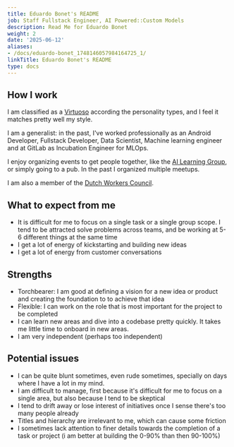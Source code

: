 ```yaml
---
title: Eduardo Bonet's README
job: Staff Fullstack Engineer, AI Powered::Custom Models
description: Read Me for Eduardo Bonet
weight: 2
date: '2025-06-12'
aliases:
- /docs/eduardo-bonet_1748146057984164725_1/
linkTitle: Eduardo Bonet's README
type: docs
---
```


## How I work

I am classified as a [Virtuoso](https://www.16personalities.com/) according the personality types, and I feel it matches pretty well my style.

I am a generalist: in the past, I've worked professionally as an Android Developer, Fullstack Developer, Data Scientist, Machine learning engineer and at GitLab as Incubation Engineer for MLOps.

I enjoy organizing events to get people together, like the [AI Learning Group](https://gitlab.com/gitlab-org/ai-powered/custom-models/custom-models/-/issues/32), or simply going to a pub. In the past I organized multiple meetups.

I am also a member of the [Dutch Workers Council](https://internal.gitlab.com/handbook/legal-and-corporate-affairs/legal-and-compliance/netherlands/).

## What to expect from me

- It is difficult for me to focus on a single task or a single group scope. I tend to be attracted solve problems across teams, and be working at 5-6 different things at the same time
- I get a lot of energy of kickstarting and building new ideas
- I get a lot of energy from customer conversations

## Strengths

- Torchbearer: I am good at defining a vision for a new idea or product and creating the foundation to to achieve that idea
- Flexible: I can work on the role that is most important for the project to be completed
- I can learn new areas and dive into a codebase pretty quickly. It takes me little time to onboard in new areas.
- I am very independent (perhaps too independent)

## Potential issues

- I can be quite blunt sometimes, even rude sometimes, specially on days where I have a lot in my mind.
- I am difficult to manage, first because it's difficult for me to focus on a single area, but also because I tend to be skeptical
- I tend to drift away or lose interest of initiatives once I sense there's too many people already
- Titles and hierarchy are irrelevant to me, which can cause some friction
- I sometimes lack attention to finer details towards the completion of a task or project (i am better at building the 0-90% than then 90-100%)
